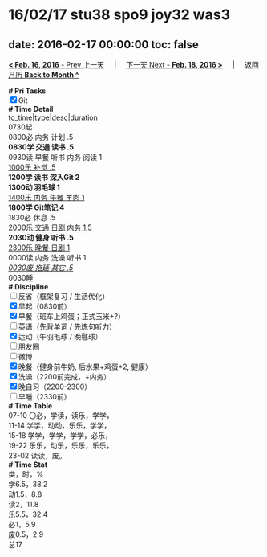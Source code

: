 # 16/02/17 stu38 spo9 joy32 was3

date: 2016-02-17 00:00:00
toc: false
---
[**< Feb. 16, 2016** - Prev 上一天](/lifelogs/2016/02/d16.html) &nbsp; &nbsp; | &nbsp; &nbsp; [下一天 Next - **Feb. 18, 2016 >**](/lifelogs/2016/02/d18.html) &nbsp; &nbsp; |  &nbsp; &nbsp; [返回月历 **Back to Month ^**](/lifelogs/2016/02/index.html)
<br/><div><b># Pri Tasks</b></div><div><input checked="true" type="checkbox"/>Git</div><div><b># Time Detail</b></div><div><u>to_time|type|desc|duration</u></div><div>0730起</div><div>0800必 内务 计划 .5</div><div><b>0830学 交通 读书 .5</b></div><div>0930读 早餐 听书 内务 阅读 1</div><div><u>1000乐 补觉 .5</u></div><div><b>1200学 读书 深入Git 2</b></div><div><b>1300动 羽毛球 1</b></div><div><u>1400乐 内务 午餐 羊肉 1</u></div><div><b>1800学 Git笔记 4</b></div><div>1830必 休息 .5</div><div><u>2000乐 交通 日剧 内务 1.5</u></div><div><b>2030动 健身 听书 .5</b></div><div><u>2300乐 晚餐 日剧 1</u></div><div>0000读 内务 洗澡 听书 1</div><div><u><i>0030废 拖延 其它 .5</i></u></div><div>0030睡</div><div><b># Discipline</b></div><div><input type="checkbox"/>反省（框架复习 / 生活优化）</div><div><input checked="true" type="checkbox"/>早起（0830前）</div><div><input checked="true" type="checkbox"/>早餐（班车上鸡蛋；正式玉米+?）</div><div><input type="checkbox"/>英语（先背单词 / 先炼句听力）</div><div><input checked="true" type="checkbox"/>运动（午羽毛球 / 晚毽球）</div><div><input type="checkbox"/>朋友圈</div><div><input type="checkbox"/>微博</div><div><input checked="true" type="checkbox"/>晚餐（健身前牛奶, 后水果+鸡蛋*2, 健康）</div><div><input checked="true" type="checkbox"/>洗澡（2200前完成，+内务）</div><div><input checked="true" type="checkbox"/>晚自习（2200-2300）</div><div><input type="checkbox"/>早睡（2330前）</div><div><b># Time Table</b></div><div>07-10 〇必，学读，读乐，学学，</div><div>11-14 学学，动动，乐乐，学学，</div><div>15-18 学学，学学，学学，必乐，</div><div>19-22 乐乐，动乐，乐乐，乐乐，</div><div>23-02 读读，废。</div><div><b># Time Stat</b></div><div>类，时，%</div><div>学6.5，38.2</div><div>动1.5，8.8</div><div>读2，11.8</div><div>乐5.5，32.4</div><div>必1，5.9</div><div>废0.5，2.9</div><div>总17</div>
